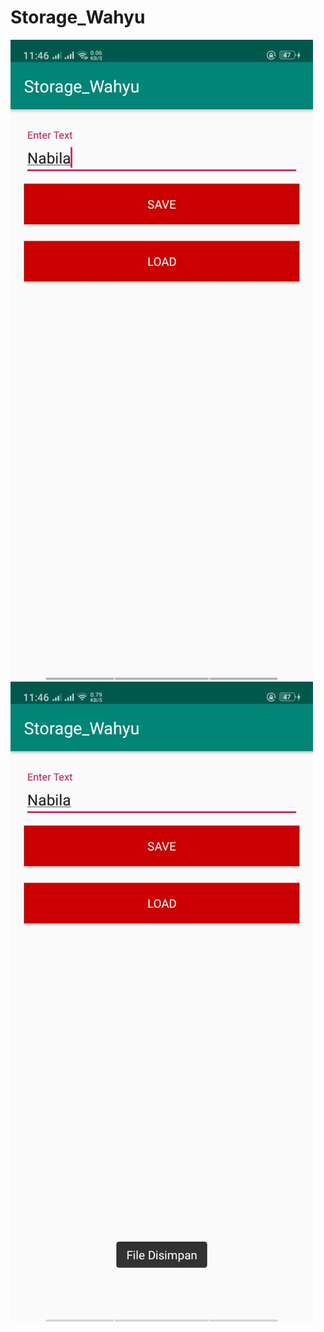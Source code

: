 # Storage_Wahyu

![alt text](https://github.com/wahyuutami/Storage_Wahyu/blob/master/11.jpeg)
![alt text](https://github.com/wahyuutami/Storage_Wahyu/blob/master/12.jpeg)

